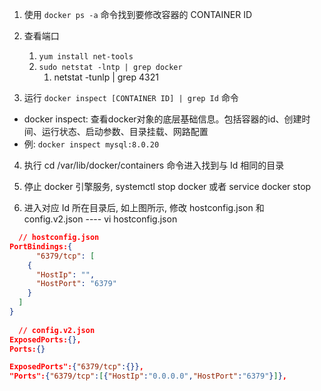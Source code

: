 1. 使用 `docker ps -a` 命令找到要修改容器的 CONTAINER ID
2. 查看端口
   1. `yum install net-tools`
   2. `sudo netstat -lntp | grep docker`
      1. netstat -tunlp | grep 4321

3. 运行 `docker inspect [CONTAINER ID] | grep Id` 命令
  - docker inspect: 查看docker对象的底层基础信息。包括容器的id、创建时间、运行状态、启动参数、目录挂载、网路配置
  - 例: `docker inspect mysql:8.0.20`
4. 执行 cd /var/lib/docker/containers 命令进入找到与 Id 相同的目录

5. 停止 docker 引擎服务, systemctl stop docker 或者 service docker stop

6. 进入对应 Id 所在目录后, 如上图所示, 修改 hostconfig.json 和 config.v2.json ---- vi hostconfig.json
```json
  // hostconfig.json
PortBindings:{
      "6379/tcp": [
    {
      "HostIp": "",
      "HostPort": "6379"
    }
  ]
}
  
  // config.v2.json
ExposedPorts:{},
Ports:{}

ExposedPorts":{"6379/tcp":{}},
"Ports":{"6379/tcp":[{"HostIp":"0.0.0.0","HostPort":"6379"}]},
```